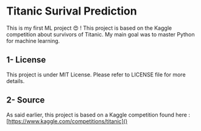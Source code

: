 # Titanic Surival Prediction
This is my first ML project 😍 !
This project is based on the Kaggle competition about survivors of Titanic. My main goal was to master Python for machine learning.

## 1- License
This project is under MIT License. Please refer to LICENSE file for more details.

## 2- Source
As said earlier, this project is based on a Kaggle competition found here : [https://www.kaggle.com/competitions/titanic]()

